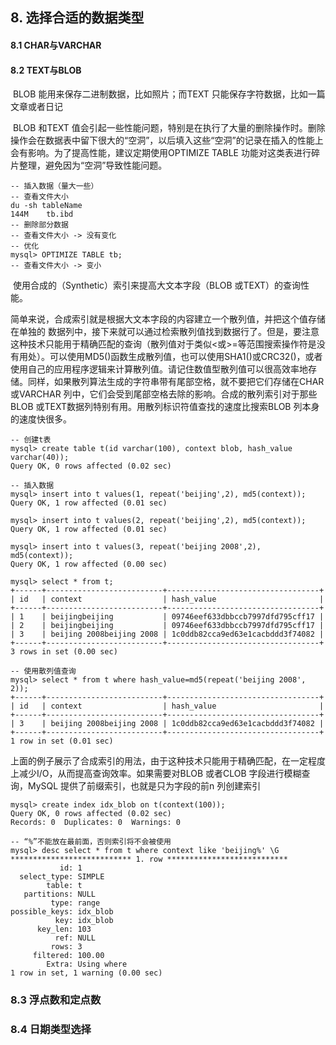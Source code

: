 ## 8. 选择合适的数据类型

#### 8.1 CHAR与VARCHAR

#### 8.2 TEXT与BLOB

​	BLOB 能用来保存二进制数据，比如照片；而TEXT 只能保存字符数据，比如一篇文章或者日记

​	BLOB 和TEXT 值会引起一些性能问题，特别是在执行了大量的删除操作时。删除操作会在数据表中留下很大的“空洞”，以后填入这些“空洞”的记录在插入的性能上会有影响。为了提高性能，建议定期使用OPTIMIZE TABLE 功能对这类表进行碎片整理，避免因为“空洞”导致性能问题。

```mysql
-- 插入数据（量大一些）
-- 查看文件大小
du -sh tableName
144M	tb.ibd
-- 删除部分数据
-- 查看文件大小 -> 没有变化
-- 优化
mysql> OPTIMIZE TABLE tb;
-- 查看文件大小 -> 变小
```

​	使用合成的（Synthetic）索引来提高大文本字段（BLOB 或TEXT）的查询性能。

​	简单来说，合成索引就是根据大文本字段的内容建立一个散列值，并把这个值存储在单独的	数据列中，接下来就可以通过检索散列值找到数据行了。但是，要注意这种技术只能用于精确匹配的查询（散列值对于类似<或>=等范围搜索操作符是没有用处）。可以使用MD5()函数生成散列值，也可以使用SHA1()或CRC32()，或者使用自己的应用程序逻辑来计算散列值。请记住数值型散列值可以很高效率地存储。同样，如果散列算法生成的字符串带有尾部空格，就不要把它们存储在CHAR 或VARCHAR 列中，它们会受到尾部空格去除的影响。合成的散列索引对于那些BLOB 或TEXT数据列特别有用。用散列标识符值查找的速度比搜索BLOB 列本身的速度快很多。

```mysql
-- 创建t表
mysql> create table t(id varchar(100), context blob, hash_value varchar(40));
Query OK, 0 rows affected (0.02 sec)

-- 插入数据
mysql> insert into t values(1, repeat('beijing',2), md5(context));
Query OK, 1 row affected (0.01 sec)

mysql> insert into t values(2, repeat('beijing',2), md5(context));
Query OK, 1 row affected (0.01 sec)

mysql> insert into t values(3, repeat('beijing 2008',2), md5(context));
Query OK, 1 row affected (0.00 sec)

mysql> select * from t;
+------+--------------------------+----------------------------------+
| id   | context                  | hash_value                       |
+------+--------------------------+----------------------------------+
| 1    | beijingbeijing           | 09746eef633dbbccb7997dfd795cff17 |
| 2    | beijingbeijing           | 09746eef633dbbccb7997dfd795cff17 |
| 3    | beijing 2008beijing 2008 | 1c0ddb82cca9ed63e1cacbddd3f74082 |
+------+--------------------------+----------------------------------+
3 rows in set (0.00 sec)

-- 使用散列值查询
mysql> select * from t where hash_value=md5(repeat('beijing 2008', 2));
+------+--------------------------+----------------------------------+
| id   | context                  | hash_value                       |
+------+--------------------------+----------------------------------+
| 3    | beijing 2008beijing 2008 | 1c0ddb82cca9ed63e1cacbddd3f74082 |
+------+--------------------------+----------------------------------+
1 row in set (0.01 sec)

```

​	上面的例子展示了合成索引的用法，由于这种技术只能用于精确匹配，在一定程度上减少I/O，从而提高查询效率。如果需要对BLOB 或者CLOB 字段进行模糊查询，MySQL 提供了前缀索引，也就是只为字段的前n 列创建索引

```mysql
mysql> create index idx_blob on t(context(100));
Query OK, 0 rows affected (0.02 sec)
Records: 0  Duplicates: 0  Warnings: 0

-- “%”不能放在最前面，否则索引将不会被使用
mysql> desc select * from t where context like 'beijing%' \G
*************************** 1. row ***************************
           id: 1
  select_type: SIMPLE
        table: t
   partitions: NULL
         type: range
possible_keys: idx_blob
          key: idx_blob
      key_len: 103
          ref: NULL
         rows: 3
     filtered: 100.00
        Extra: Using where
1 row in set, 1 warning (0.00 sec)

```

### 8.3 浮点数和定点数

### 8.4 日期类型选择

